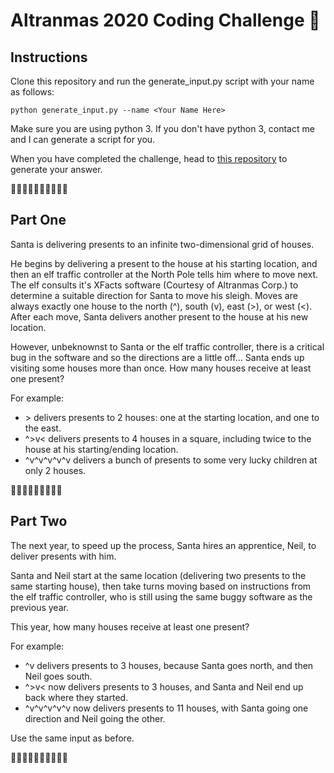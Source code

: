 # Altranmas 2020 Coding Challenge 🎅

## Instructions
Clone this repository and run the generate_input.py script with your name as follows:

```
python generate_input.py --name <Your Name Here>
```

Make sure you are using python 3. If you don't have python 3, contact me and I can generate a script for you.

When you have completed the challenge, head to [this repository](https://github.com/rej696/altranmas2020-answers) to generate your answer.

🎄🎄🎄🎄🎄🎄🎄🎄🎄🎄

## Part One

Santa is delivering presents to an infinite two-dimensional grid of houses.

He begins by delivering a present to the house at his starting location, and then an elf traffic controller at the North Pole tells him where to move next. The elf consults it's XFacts software \(Courtesy of Altranmas Corp.\) to determine a suitable direction for Santa to move his sleigh. Moves are always exactly one house to the north \(^\), south \(v\), east \(>\), or west \(<\). After each move, Santa delivers another present to the house at his new location.

However, unbeknownst to Santa or the elf traffic controller, there is a critical bug in the software and so the directions are a little off... Santa ends up visiting some houses more than once. How many houses receive at least one present?

For example:

- \> delivers presents to 2 houses: one at the starting location, and one to the east.
- ^>v< delivers presents to 4 houses in a square, including twice to the house at his starting/ending location.
- ^v^v^v^v^v delivers a bunch of presents to some very lucky children at only 2 houses.

🎅🎅🎅🎅🎅🎅🎅🎅🎅

## Part Two
The next year, to speed up the process, Santa hires an apprentice, Neil, to deliver presents with him.

Santa and Neil start at the same location (delivering two presents to the same starting house), then take turns moving based on instructions from the elf traffic controller, who is still using the same buggy software as the previous year.

This year, how many houses receive at least one present?

For example:

- ^v delivers presents to 3 houses, because Santa goes north, and then Neil goes south.
- ^>v< now delivers presents to 3 houses, and Santa and Neil end up back where they started.
- ^v^v^v^v^v now delivers presents to 11 houses, with Santa going one direction and Neil going the other.

Use the same input as before.

🎄🎄🎄🎄🎄🎄🎄🎄🎄🎄
